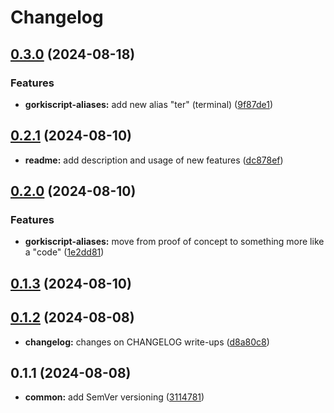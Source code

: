 # Changelog


## [0.3.0](https://github.com/gorkicode/gorkiscript/compare/v0.2.1...v0.3.0) (2024-08-18)


### Features

* **gorkiscript-aliases:** add new alias "ter" (terminal) ([9f87de1](https://github.com/gorkicode/gorkiscript/commit/9f87de1ecd0b9be6a2d174ecc926b4c2f2497609))

## [0.2.1](https://github.com/gorkicode/gorkiscript/compare/v0.2.0...v0.2.1) (2024-08-10)


* **readme:** add description and usage of new features ([dc878ef](https://github.com/gorkicode/gorkiscript/commit/dc878ef68f8fe72cf0d388f9fe57d5df1d32c2a6))

## [0.2.0](https://github.com/gorkicode/gorkiscript/compare/v0.1.3...v0.2.0) (2024-08-10)


### Features

* **gorkiscript-aliases:** move from proof of concept to something more like a "code" ([1e2dd81](https://github.com/gorkicode/gorkiscript/commit/1e2dd81596aaa3b5b37ddbc5d0a1535690a4fc6a))

## [0.1.3](https://github.com/gorkicode/gorkiscript/compare/v0.1.2...v0.1.3) (2024-08-10)

## [0.1.2](https://github.com/gorkicode/gorkiscript/compare/v0.1.1...v0.1.2) (2024-08-08)


* **changelog:** changes on CHANGELOG write-ups ([d8a80c8](https://github.com/gorkicode/gorkiscript/commit/d8a80c8126a6c0e78ca03447f0b475b739885896))

## 0.1.1 (2024-08-08)


* **common:** add SemVer versioning ([3114781](https://github.com/gorkicode/gorkiscript/commit/31147815a3a611026518962b0f4a424809353c18))
